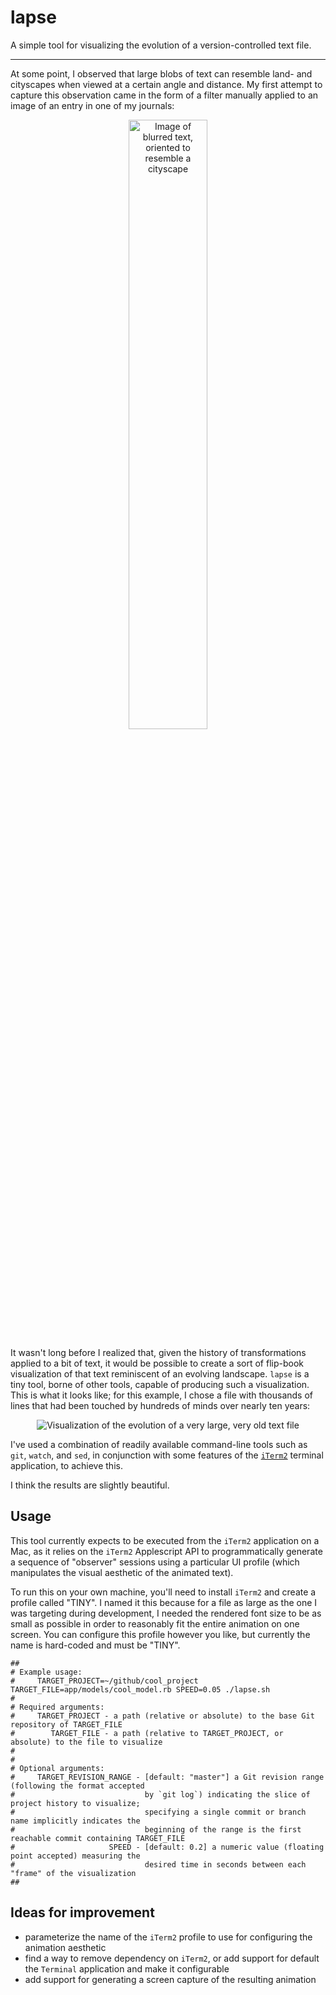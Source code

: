 # lapse

A simple tool for visualizing the evolution of a version-controlled text file.

---

At some point, I observed that large blobs of text can resemble land- and cityscapes when viewed at a certain angle and distance. My first attempt to capture this observation came in the form of a filter manually applied to an image of an entry in one of my journals:

<p align='center'><img src="readme_assets/citytext.png" alt="Image of blurred text, oriented to resemble a cityscape" width="50%"/></p>


It wasn't long before I realized that, given the history of transformations applied to a bit of text, it would be possible to create a sort of flip-book visualization of that text reminiscent of an evolving landscape. `lapse` is a tiny tool, borne of other tools, capable of producing such a visualization. This is what it looks like; for this example, I chose a file with thousands of lines that had been touched by hundreds of minds over nearly ten years:

<p align='center'><img src="readme_assets/evolution.gif" alt="Visualization of the evolution of a very large, very old text file" /></p>

I've used a combination of readily available command-line tools such as `git`, `watch`,  and `sed`, in conjunction with some features of the [`iTerm2`](https://iterm2.com/) terminal application, to achieve this.

I think the results are slightly beautiful.

## Usage
This tool currently expects to be executed from the `iTerm2` application on a Mac, as it relies on the `iTerm2` Applescript API to programmatically generate a sequence of "observer" sessions using a particular UI profile (which manipulates the visual aesthetic of the animated text).

To run this on your own machine, you'll need to install `iTerm2` and create a profile called "TINY". I named it this because for a file as large as the one I was targeting during development, I needed the rendered font size to be as small as possible in order to reasonably fit the entire animation on one screen. You can configure this profile however you like, but currently the name is hard-coded and must be "TINY".

```shell
##
# Example usage:
#     TARGET_PROJECT=~/github/cool_project TARGET_FILE=app/models/cool_model.rb SPEED=0.05 ./lapse.sh
#
# Required arguments:
#     TARGET_PROJECT - a path (relative or absolute) to the base Git repository of TARGET_FILE
#        TARGET_FILE - a path (relative to TARGET_PROJECT, or absolute) to the file to visualize
#
#
# Optional arguments:
#     TARGET_REVISION_RANGE - [default: "master"] a Git revision range (following the format accepted
#                             by `git log`) indicating the slice of project history to visualize;
#                             specifying a single commit or branch name implicitly indicates the
#                             beginning of the range is the first reachable commit containing TARGET_FILE
#                     SPEED - [default: 0.2] a numeric value (floating point accepted) measuring the
#                             desired time in seconds between each "frame" of the visualization
##
```


## Ideas for improvement
- parameterize the name of the `iTerm2` profile to use for configuring the animation aesthetic
- find a way to remove dependency on `iTerm2`, or add support for default the `Terminal` application and make it configurable
- add support for generating a screen capture of the resulting animation
